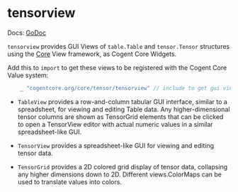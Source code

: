 # tensorview

Docs: [GoDoc](https://pkg.go.dev/cogentcore.org/core/tensor/tensorview)

`tensorview` provides GUI Views of `table.Table` and `tensor.Tensor` structures using the [Core](https://cogentcore.org/core/views) View framework, as Cogent Core Widgets.

Add this to `import` to get these views to be registered with the Cogent Core Value system:

```Go
	_ "cogentcore.org/core/tensor/tensorview" // include to get gui views
```

* `TableView` provides a row-and-column tabular GUI interface, similar to a spreadsheet, for viewing and editing Table data.  Any higher-dimensional tensor columns are shown as TensorGrid elements that can be clicked to open a TensorView editor with actual numeric values in a similar spreadsheet-like GUI.

* `TensorView` provides a spreadsheet-like GUI for viewing and editing tensor data.

* `TensorGrid` provides a 2D colored grid display of tensor data, collapsing any higher dimensions down to 2D.  Different views.ColorMaps can be used to translate values into colors.

